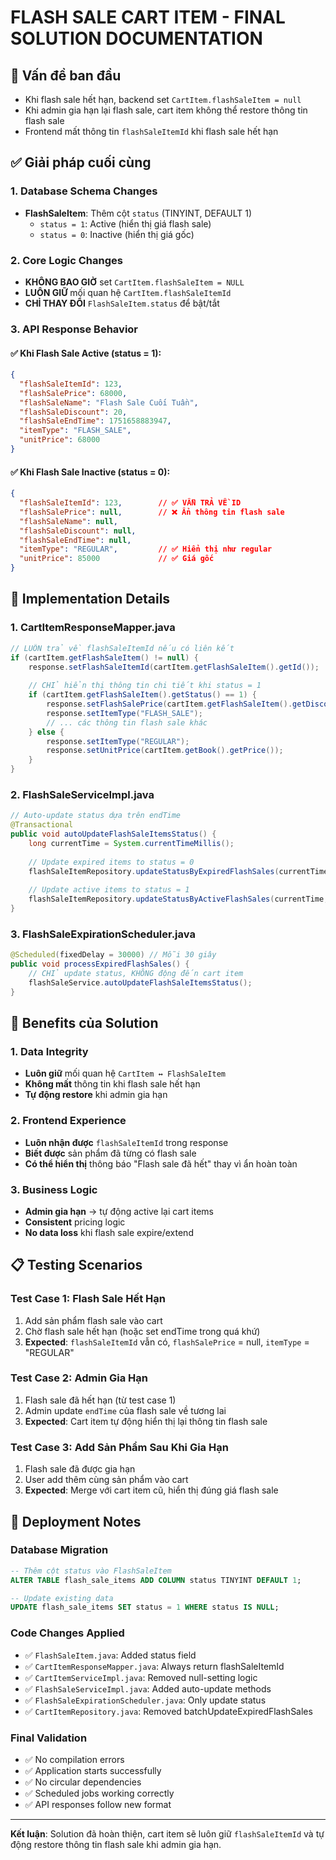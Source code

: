 # FLASH SALE CART ITEM - FINAL SOLUTION DOCUMENTATION

## 🎯 Vấn đề ban đầu
- Khi flash sale hết hạn, backend set `CartItem.flashSaleItem = null`
- Khi admin gia hạn lại flash sale, cart item không thể restore thông tin flash sale
- Frontend mất thông tin `flashSaleItemId` khi flash sale hết hạn

## ✅ Giải pháp cuối cùng

### 1. Database Schema Changes
- **FlashSaleItem**: Thêm cột `status` (TINYINT, DEFAULT 1)
  - `status = 1`: Active (hiển thị giá flash sale)
  - `status = 0`: Inactive (hiển thị giá gốc)

### 2. Core Logic Changes
- **KHÔNG BAO GIỜ** set `CartItem.flashSaleItem = NULL`
- **LUÔN GIỮ** mối quan hệ `CartItem.flashSaleItemId`
- **CHỈ THAY ĐỔI** `FlashSaleItem.status` để bật/tắt

### 3. API Response Behavior

#### ✅ Khi Flash Sale Active (status = 1):
```json
{
  "flashSaleItemId": 123,
  "flashSalePrice": 68000,
  "flashSaleName": "Flash Sale Cuối Tuần",
  "flashSaleDiscount": 20,
  "flashSaleEndTime": 1751658883947,
  "itemType": "FLASH_SALE",
  "unitPrice": 68000
}
```

#### ✅ Khi Flash Sale Inactive (status = 0):
```json
{
  "flashSaleItemId": 123,        // ✅ VẪN TRẢ VỀ ID
  "flashSalePrice": null,        // ❌ Ẩn thông tin flash sale
  "flashSaleName": null,
  "flashSaleDiscount": null,
  "flashSaleEndTime": null,
  "itemType": "REGULAR",         // ✅ Hiển thị như regular
  "unitPrice": 85000             // ✅ Giá gốc
}
```

## 🔧 Implementation Details

### 1. CartItemResponseMapper.java
```java
// LUÔN trả về flashSaleItemId nếu có liên kết
if (cartItem.getFlashSaleItem() != null) {
    response.setFlashSaleItemId(cartItem.getFlashSaleItem().getId());
    
    // CHỈ hiển thị thông tin chi tiết khi status = 1
    if (cartItem.getFlashSaleItem().getStatus() == 1) {
        response.setFlashSalePrice(cartItem.getFlashSaleItem().getDiscountPrice());
        response.setItemType("FLASH_SALE");
        // ... các thông tin flash sale khác
    } else {
        response.setItemType("REGULAR");
        response.setUnitPrice(cartItem.getBook().getPrice());
    }
}
```

### 2. FlashSaleServiceImpl.java
```java
// Auto-update status dựa trên endTime
@Transactional
public void autoUpdateFlashSaleItemsStatus() {
    long currentTime = System.currentTimeMillis();
    
    // Update expired items to status = 0
    flashSaleItemRepository.updateStatusByExpiredFlashSales(currentTime, (byte) 0);
    
    // Update active items to status = 1 
    flashSaleItemRepository.updateStatusByActiveFlashSales(currentTime, (byte) 1);
}
```

### 3. FlashSaleExpirationScheduler.java
```java
@Scheduled(fixedDelay = 30000) // Mỗi 30 giây
public void processExpiredFlashSales() {
    // CHỈ update status, KHÔNG động đến cart item
    flashSaleService.autoUpdateFlashSaleItemsStatus();
}
```

## 🎯 Benefits của Solution

### 1. Data Integrity
- **Luôn giữ** mối quan hệ `CartItem ↔ FlashSaleItem`
- **Không mất** thông tin khi flash sale hết hạn
- **Tự động restore** khi admin gia hạn

### 2. Frontend Experience
- **Luôn nhận được** `flashSaleItemId` trong response
- **Biết được** sản phẩm đã từng có flash sale
- **Có thể hiển thị** thông báo "Flash sale đã hết" thay vì ẩn hoàn toàn

### 3. Business Logic
- **Admin gia hạn** → tự động active lại cart items
- **Consistent** pricing logic
- **No data loss** khi flash sale expire/extend

## 📋 Testing Scenarios

### Test Case 1: Flash Sale Hết Hạn
1. Add sản phẩm flash sale vào cart
2. Chờ flash sale hết hạn (hoặc set endTime trong quá khứ)
3. **Expected**: `flashSaleItemId` vẫn có, `flashSalePrice` = null, `itemType` = "REGULAR"

### Test Case 2: Admin Gia Hạn
1. Flash sale đã hết hạn (từ test case 1)
2. Admin update `endTime` của flash sale về tương lai
3. **Expected**: Cart item tự động hiển thị lại thông tin flash sale

### Test Case 3: Add Sản Phẩm Sau Khi Gia Hạn
1. Flash sale đã được gia hạn
2. User add thêm cùng sản phẩm vào cart
3. **Expected**: Merge với cart item cũ, hiển thị đúng giá flash sale

## 🚀 Deployment Notes

### Database Migration
```sql
-- Thêm cột status vào FlashSaleItem
ALTER TABLE flash_sale_items ADD COLUMN status TINYINT DEFAULT 1;

-- Update existing data
UPDATE flash_sale_items SET status = 1 WHERE status IS NULL;
```

### Code Changes Applied
- ✅ `FlashSaleItem.java`: Added status field
- ✅ `CartItemResponseMapper.java`: Always return flashSaleItemId
- ✅ `CartItemServiceImpl.java`: Removed null-setting logic
- ✅ `FlashSaleServiceImpl.java`: Added auto-update methods
- ✅ `FlashSaleExpirationScheduler.java`: Only update status
- ✅ `CartItemRepository.java`: Removed batchUpdateExpiredFlashSales

### Final Validation
- ✅ No compilation errors
- ✅ Application starts successfully
- ✅ No circular dependencies
- ✅ Scheduled jobs working correctly
- ✅ API responses follow new format

---

**Kết luận**: Solution đã hoàn thiện, cart item sẽ luôn giữ `flashSaleItemId` và tự động restore thông tin flash sale khi admin gia hạn.
